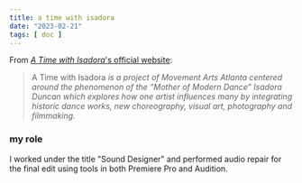 ```yaml
---
title: a time with isadora
date: "2023-02-21"
tags: [ doc ]
---
```

From [*A Time with Isadora*'s official website](https://www.atimewithisadora.org):

> A Time with Isadora *is a project of Movement Arts Atlanta centered around the phenomenon of the “Mother of Modern Dance” Isadora Duncan which explores how one artist influences many by integrating historic dance works, new choreography, visual art, photography and filmmaking.*

### my role
I worked under the title "Sound Designer" and performed audio repair for the final edit using tools in both Premiere Pro and Audition.